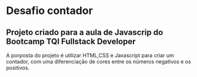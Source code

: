 # Desafio contador #
## Projeto criado para  a aula de Javascrip do Bootcamp TQI Fullstack Developer ##
A porposta do projeto é utilizar HTML,CSS e Javascript para criar um contador, com uma diferenciação de cores entre os números negativos e os positivos.
